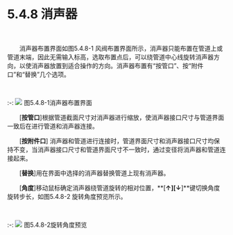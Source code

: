 # 5.4.8 消声器
<br/>

&emsp;&emsp;消声器布置界面如图5.4.8\-1 风阀布置界面所示，消声器只能布置在管道上或管道末端，因此无需输入标高，选取布置点后，可以绕管道中心线旋转消声器方向，以使消声器放置到适合操作的方向。消声器布置有“按管口”、按“附件口”和“替换”几个选项。

<br/>

:-: ![](images/211.png)
图5.4.8\-1消声器布置界面

&emsp;&emsp;\[**按管口**\]根据管道截面尺寸对消声器进行缩放，使消声器接口尺寸与管道界面一致后在进行管道和消声器连接。

&emsp;&emsp;\[**按附件口**\] 消声器和管道进行连接时，管道界面尺寸和消声器接口尺寸均保持不变，当消声器接口尺寸和管道界面尺寸不一致时，通过变径将消声器和管道连接起来。

&emsp;&emsp;\[**替换**\]用在界面中选择的消声器替换管道上现有消声器。

&emsp;&emsp;\[**角度**\]移动鼠标确定消声器绕管道旋转的相对位置，**\[****↑\]\[↓****\]**键切换角度旋转步长，如图5.4.8\-2 旋转角度预览所示。

<br/>

:-: ![](images/212.png)
图5.4.8\-2旋转角度预览
<br/>
